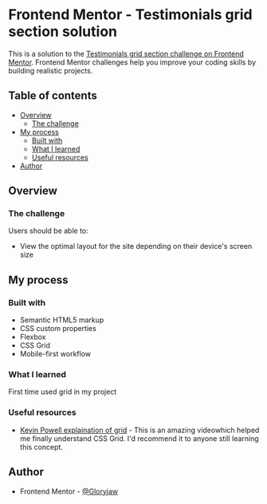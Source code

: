 # Frontend Mentor - Testimonials grid section solution

This is a solution to the [Testimonials grid section challenge on Frontend Mentor](https://www.frontendmentor.io/challenges/testimonials-grid-section-Nnw6J7Un7). Frontend Mentor challenges help you improve your coding skills by building realistic projects. 

## Table of contents

- [Overview](#overview)
  - [The challenge](#the-challenge)
- [My process](#my-process)
  - [Built with](#built-with)
  - [What I learned](#what-i-learned)
  - [Useful resources](#useful-resources)
- [Author](#author)

## Overview

### The challenge

Users should be able to:

- View the optimal layout for the site depending on their device's screen size

## My process

### Built with

- Semantic HTML5 markup
- CSS custom properties
- Flexbox
- CSS Grid
- Mobile-first workflow


### What I learned

First time used grid in my project

### Useful resources


- [Kevin Powell explaination of grid](https://www.youtube.com/watch?v=rg7Fvvl3taU&t=1477s) - This is an amazing videowhich helped me finally understand CSS Grid. I'd recommend it to anyone still learning this concept.


## Author


- Frontend Mentor - [@Gloryjaw](https://www.frontendmentor.io/profile/Gloryjaw)

